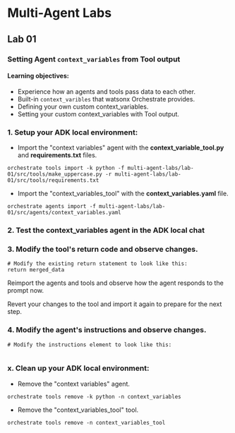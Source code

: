 # Multi-Agent Labs
## Lab 01 
### Setting Agent `context_variables` from Tool output

#### Learning objectives:
- Experience how an agents and tools pass data to each other.
- Built-in `context_varibles` that watsonx Orchestrate provides.
- Defining your own custom context_variables.
- Setting your custom context_variables with Tool output. 

### 1. Setup your ADK local environment:
- Import the "context variables" agent with the **context_variable_tool.py** and **requirements.txt** files.

`orchestrate tools import -k python -f multi-agent-labs/lab-01/src/tools/make_uppercase.py -r multi-agent-labs/lab-01/src/tools/requirements.txt`

- Import the "context_variables_tool" with the **context_variables.yaml** file.

`orchestrate agents import -f multi-agent-labs/lab-01/src/agents/context_variables.yaml`

### 2. Test the context_variables agent in the ADK local chat

### 3. Modify the tool's return code and observe changes.
```
# Modify the existing return statement to look like this:
return merged_data
```
Reimport the agents and tools and observe how the agent responds to the prompt now.

Revert your changes to the tool and import it again to prepare for the next step.

### 4. Modify the agent's instructions and observe changes.

```
# Modify the instructions element to look like this:


```


### x. Clean up your ADK local environment:
- Remove the "context variables" agent.

`orchestrate tools remove -k python -n context_variables`

- Remove the "context_variables_tool" tool.

`orchestrate tools remove -n context_variables_tool`